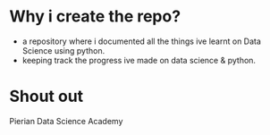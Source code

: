 # Why i create the repo?
- a repository where i documented all the things ive learnt on Data Science using python. 
- keeping track the progress ive made on data science & python.

# Shout out
Pierian Data Science Academy

